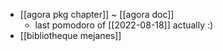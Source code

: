 - [[agora pkg chapter]] ~ [[agora doc]]
  - last pomodoro of [[2022-08-18]] actually :)
- [[bibliotheque mejanes]]
